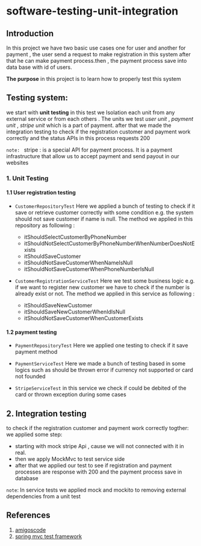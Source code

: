 # software-testing-unit-integration

## Introduction
In this project we have two basic use cases one for user and another for payment , the user send a request to make registration in this system after that he can make payment process.then ,  the payment process save into data base with id of users.

**The purpose** in this project is to learn how to properly test this system

## Testing system:
we start with **unit testing** in this test we Isolation each unit from any external service or from each others
. The units we test *user unit* , 
*payment unit* , *stripe unit* which is a part of payment. 
after that we made the integration testing to check if the registration customer and payment  work correctly and the status APIs in this process requests 200

`note: ` stripe : is a special API for payment process. It is a payment infrastructure that allow us to accept payment and send payout in our websites

### 1. Unit Testing
#### 1.1 User registration testing
- ```CustomerRepositoryTest```
  Here we applied a bunch of testing to check if it save or retrieve customer correctly with some condition e.g. the system should not save customer if name is null. The method we applied in this repository as following :
  - itShouldSelectCustomerByPhoneNumber
  - itShouldNotSelectCustomerByPhoneNumberWhenNumberDoesNotExists
  - itShouldSaveCustomer
  - itShouldNotSaveCustomerWhenNameIsNull
  - itShouldNotSaveCustomerWhenPhoneNumberIsNull
  
- ```CustomerRegistrationServiceTest```
  Here we test some business logic e.g. if we want to register new customer we have to check if the number is already exist or not. The method we applied in this service as following :
  -  itShouldSaveNewCustomer
  - itShouldSaveNewCustomerWhenIdIsNull
  - itShouldNotSaveCustomerWhenCustomerExists

#### 1.2 payment testing
- ```PaymentRepositoryTest```
  Here we applied one testing to check if it save payment method
 
- ```PaymentServiceTest```
  Here we made a bunch of testing based in some logics such as should be thrown error if currency not supported or card not founded
- ```StripeServiceTest```
  in this service we check if could be debited of the  card or thrown exception during some cases
  

## 2. Integration testing

to check if the registration customer and payment  work correctly togther:
we applied some step:
- starting with mock stripe Api , cause we will not connected with it in real.
- then we apply MockMvc to test service side
- after that we applied our test to see if registration and payment processes are response with 200 and the payment process save in database

`note`:  In service tests we applied mock and mockito to removing external dependencies  from a unit test




## References 
1. [amigoscode](https://amigoscode.com/p/software-testing)
2. [spring mvc test framework](https://docs.spring.io/spring-framework/reference/testing/spring-mvc-test-framework.html)